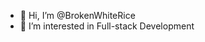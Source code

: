- 👋 Hi, I’m @BrokenWhiteRice
- 👀 I’m interested in Full-stack Development


<!---
BrokenWhiteRice/BrokenWhiteRice is a ✨ special ✨ repository because its `README.md` (this file) appears on your GitHub profile.
You can click the Preview link to take a look at your changes.
--->
